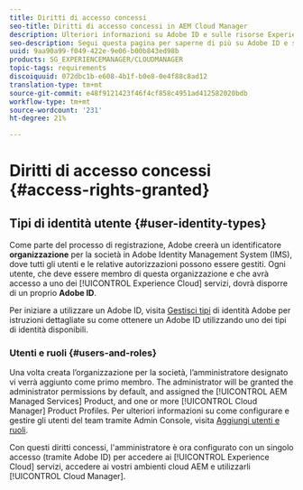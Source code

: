 ```yaml
---
title: Diritti di accesso concessi
seo-title: Diritti di accesso concessi in AEM Cloud Manager
description: Ulteriori informazioni su Adobe ID e sulle risorse Experience Cloud.
seo-description: Segui questa pagina per saperne di più su Adobe ID e sulle risorse AEM Experience Cloud.
uuid: 9aa90a99-f049-422e-9e06-b00b843ed98b
products: SG_EXPERIENCEMANAGER/CLOUDMANAGER
topic-tags: requirements
discoiquuid: 072dbc1b-e608-4b1f-b0e8-0e4f88c8ad12
translation-type: tm+mt
source-git-commit: e48f9121423f46f4cf858c4951ad412582020bdb
workflow-type: tm+mt
source-wordcount: '231'
ht-degree: 21%

---
```



# Diritti di accesso concessi {#access-rights-granted}

## Tipi di identità utente {#user-identity-types}

Come parte del processo di registrazione, Adobe creerà un identificatore **organizzazione** per la società in Adobe Identity Management System (IMS), dove tutti gli utenti e le relative autorizzazioni possono essere gestiti. Ogni utente, che deve essere membro di questa organizzazione e che avrà accesso a uno dei [!UICONTROL Experience Cloud] servizi, dovrà disporre di un proprio **Adobe ID**.

Per iniziare a utilizzare un Adobe ID, visita [Gestisci tipi](https://helpx.adobe.com/enterprise/using/identity.html) di identità Adobe per istruzioni dettagliate su come ottenere un Adobe ID utilizzando uno dei tipi di identità disponibili.

### Utenti e ruoli {#users-and-roles}

Una volta creata l’organizzazione per la società, l’amministratore designato vi verrà aggiunto come primo membro. The administrator will be granted the administrator permissions by default, and assigned the [!UICONTROL AEM Managed Services] Product, and one or more [!UICONTROL Cloud Manager] Product Profiles. Per ulteriori informazioni su come configurare e gestire gli utenti del team tramite Admin Console, visita [Aggiungi utenti e ruoli](setting-up-users-and-roles.md).

Con questi diritti concessi, l&#39;amministratore è ora configurato con un singolo accesso (tramite Adobe ID) per accedere ai [!UICONTROL Experience Cloud] servizi, accedere ai vostri ambienti cloud AEM e utilizzarli [!UICONTROL Cloud Manager].
